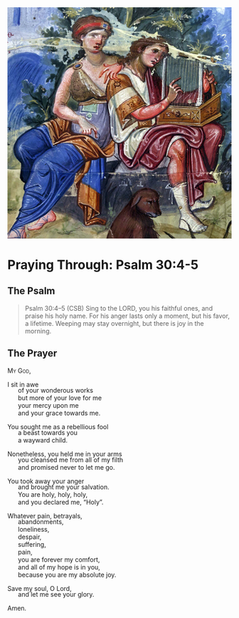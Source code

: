<img class="intro-right" src="../images/art-paris-psalter.jpg">

<style>
  li {list-style-type: none;}
  p + ul {
    margin-top: -18px;
}
</style>

# Praying Through: Psalm 30:4-5

## The Psalm

>Psalm 30:4–5 (CSB)   Sing to the LORD, you his faithful ones, and praise his holy name. For his anger lasts only a moment, but his favor, a lifetime. Weeping may stay overnight, but there is joy in the morning.

## The Prayer

<div style="font-variant: small-caps;">My God,</div>

I sit in awe
* of your wonderous works
* but more of your love for me
* your mercy upon me
* and your grace towards me.

You sought me as a rebellious fool
* a beast towards you
* a wayward child.

Nonetheless, you held me in your arms
* you cleansed me from all of my filth
* and promised never to let me go.

You took away your anger
* and brought me your salvation.
* You are holy, holy, holy,
* and you declared me, “Holy”.

Whatever pain, betrayals,
* abandonments,
* loneliness,
* despair,
* suffering,
* pain,
* you are forever my comfort,
* and all of my hope is in you,
* because you are my absolute joy.

Save my soul, O Lord,
* and let me see your glory.

Amen.
